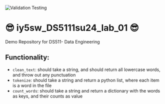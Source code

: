 
![Validation Testing](https://github.com/imanyousfi/iy5sw_DS5111su24_lab_01/actions/workflows/validations.yml/badge.svg?branch=WEEK-06/installable_package)
# 😎 iy5sw_DS5111su24_lab_01 😎
Demo Repository for DS511- Data Engineering 
## Functionality: 
- `clean_text`: should take a string, and should return all lowercase words, and throw out any punctuation
- `tokenize`: should take a string and return a python list, where each item is a word in the file
- `count_words`: should take a string and return a dictionary with the words as keys, and their counts as value
